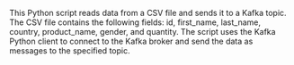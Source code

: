 This Python script reads data from a CSV file and sends it to a Kafka topic. The CSV file contains the following fields: id, first_name, last_name, country, product_name, gender, and quantity. The script uses the Kafka Python client to connect to the Kafka broker and send the data as messages to the specified topic.

